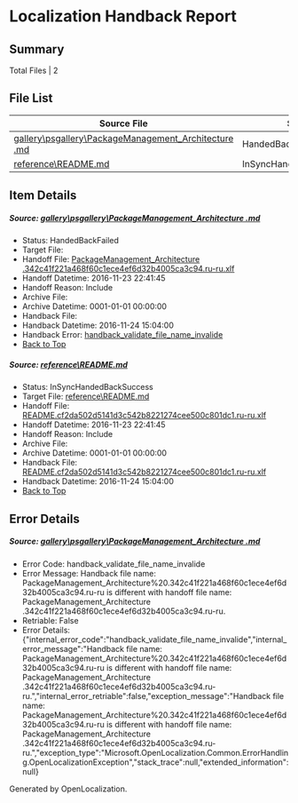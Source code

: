 # <a name='report-top'></a> Localization Handback Report

## Summary
 Total Files | 2

## File List
 Source File | Status | Details 
 ----------- | ------ | ------- 
 [gallery\psgallery\PackageManagement_Architecture .md](https://github.com/PowerShell/powerShell-Docs/blob/e6c526d1074f61154d03b92b6bf6f599976f5936/gallery/psgallery/PackageManagement_Architecture%20.md) | HandedBackFailed | [Details](#c84ff58e4378feffa15c91485826b74f421c737e120)
 [reference\README.md](https://github.com/PowerShell/powerShell-Docs/blob/6f2cc23f6fce9c267e793fa8653f292e6a6b98ec/reference/README.md) | InSyncHandedBackSuccess | [Details](#edafde9188cad3b21d0cd2b30cfaaf1bede9b1952174)

## Item Details
##### <a name='c84ff58e4378feffa15c91485826b74f421c737e120'></a> Source: [gallery\psgallery\PackageManagement_Architecture .md](https://github.com/PowerShell/powerShell-Docs/blob/e6c526d1074f61154d03b92b6bf6f599976f5936/gallery/psgallery/PackageManagement_Architecture%20.md)
* Status: HandedBackFailed
* Target File: 
* Handoff File: [PackageManagement_Architecture .342c41f221a468f60c1ece4ef6d32b4005ca3c94.ru-ru.xlf](https://github.com/PowerShell/powerShell-Docs.handoff/blob/2d59aa3466a2f02723bcf977a58923449f349018/ol-handoff/PowerShell/powerShell-Docs.ru-ru/live/PackageManagement_Architecture%20.342c41f221a468f60c1ece4ef6d32b4005ca3c94.ru-ru.xlf)
* Handoff Datetime: 2016-11-23 22:41:45
* Handoff Reason: Include
* Archive File: 
* Archive Datetime: 0001-01-01 00:00:00
* Handback File: 
* Handback Datetime: 2016-11-24 15:04:00
* Handback Error: [handback_validate_file_name_invalide](#c84ff58e4378feffa15c91485826b74f421c737e120handback_validate_file_name_invalide)
* [Back to Top](#report-top)

##### <a name='edafde9188cad3b21d0cd2b30cfaaf1bede9b1952174'></a> Source: [reference\README.md](https://github.com/PowerShell/powerShell-Docs/blob/6f2cc23f6fce9c267e793fa8653f292e6a6b98ec/reference/README.md)
* Status: InSyncHandedBackSuccess
* Target File: [reference\README.md](https://github.com/PowerShell/powerShell-Docs.ru-ru/blob/422537111e0c19e269a19bceb2588809af5f46cb/reference/README.md)
* Handoff File: [README.cf2da502d5141d3c542b8221274cee500c801dc1.ru-ru.xlf](https://github.com/PowerShell/powerShell-Docs.handoff/blob/2d59aa3466a2f02723bcf977a58923449f349018/ol-handoff/PowerShell/powerShell-Docs.ru-ru/live/README.cf2da502d5141d3c542b8221274cee500c801dc1.ru-ru.xlf)
* Handoff Datetime: 2016-11-23 22:41:45
* Handoff Reason: Include
* Archive File: 
* Archive Datetime: 0001-01-01 00:00:00
* Handback File: [README.cf2da502d5141d3c542b8221274cee500c801dc1.ru-ru.xlf](https://github.com/PowerShell/powerShell-Docs.handback/blob/8888ba917557493c2bd83ab7bfdf9467d9530dae/ol-handback/PowerShell/powerShell-Docs.ru-ru/live/README.cf2da502d5141d3c542b8221274cee500c801dc1.ru-ru.xlf)
* Handback Datetime: 2016-11-24 15:04:00
* [Back to Top](#report-top)


## Error Details
##### <a name='c84ff58e4378feffa15c91485826b74f421c737e120handback_validate_file_name_invalide'></a> Source: [gallery\psgallery\PackageManagement_Architecture .md](#c84ff58e4378feffa15c91485826b74f421c737e120)
* Error Code: handback_validate_file_name_invalide
* Error Message: Handback file name: PackageManagement_Architecture%20.342c41f221a468f60c1ece4ef6d32b4005ca3c94.ru-ru is different with handoff file name: PackageManagement_Architecture .342c41f221a468f60c1ece4ef6d32b4005ca3c94.ru-ru.
* Retriable: False
* Error Details: {"internal_error_code":"handback_validate_file_name_invalide","internal_error_message":"Handback file name: PackageManagement_Architecture%20.342c41f221a468f60c1ece4ef6d32b4005ca3c94.ru-ru is different with handoff file name: PackageManagement_Architecture .342c41f221a468f60c1ece4ef6d32b4005ca3c94.ru-ru.","internal_error_retriable":false,"exception_message":"Handback file name: PackageManagement_Architecture%20.342c41f221a468f60c1ece4ef6d32b4005ca3c94.ru-ru is different with handoff file name: PackageManagement_Architecture .342c41f221a468f60c1ece4ef6d32b4005ca3c94.ru-ru.","exception_type":"Microsoft.OpenLocalization.Common.ErrorHandling.OpenLocalizationException","stack_trace":null,"extended_information":null}


Generated by OpenLocalization.
